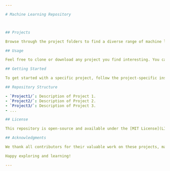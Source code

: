 ```yaml
---

# Machine Learning Repository



## Projects

Browse through the project folders to find a diverse range of machine learning applications. Each project comes with its own README file that provides details, instructions, and insights into the problem, data, and techniques used.

## Usage

Feel free to clone or download any project you find interesting. You can explore the code, run the models, and experiment with different datasets. Contributions and improvements are always welcome. If you find a bug or have suggestions, please open an issue or submit a pull request.

## Getting Started

To get started with a specific project, follow the project-specific instructions in its README file. You may need to set up a Python environment, install dependencies, and download datasets as required.

## Repository Structure

- `Project1/`: Description of Project 1.
- `Project2/`: Description of Project 2.
- `Project3/`: Description of Project 3.
- ...

## License

This repository is open-source and available under the [MIT License](LICENSE.md). You are free to use, modify, and distribute the code and projects as per the terms of the license.

## Acknowledgments

We thank all contributors for their valuable work on these projects, making this repository a valuable resource for the machine learning community.

Happy exploring and learning!

---
```

